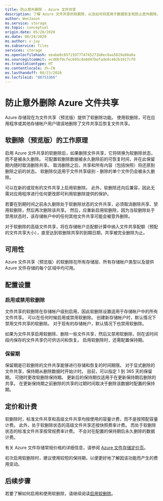 ```yaml
---
title: 防止意外删除 - Azure 文件共享
description: 了解 Azure 文件共享的软删除，以及如何将其用于数据恢复和防止意外删除。
author: WenJason
ms.service: storage
ms.topic: conceptual
origin.date: 05/28/2020
ms.date: 08/24/2020
ms.author: v-jay
ms.subservice: files
services: storage
ms.openlocfilehash: eeabe0c65f1597774745271b0ec8aa5829a88a0a
ms.sourcegitcommit: ecd6bf9cfec695c4e8d47befade8c462b1917cf0
ms.translationtype: HT
ms.contentlocale: zh-CN
ms.lasthandoff: 08/23/2020
ms.locfileid: "88753366"
---
```

# <a name="prevent-accidental-deletion-of-azure-file-shares"></a>防止意外删除 Azure 文件共享

Azure 存储现在为文件共享（预览版）提供了软删除功能。 使用软删除，可在应用程序或其他存储帐户用户错误地删除了文件共享后恢复文件共享。

## <a name="how-soft-delete-preview-works"></a>软删除（预览版）的工作原理

启用 Azure 文件共享的软删除后，如果删除文件共享，它将转换为软删除状态，而不是被永久删除。 可配置软删除数据被永久删除前的可恢复时间，并在此保留期内随时取消删除共享。 取消删除之后，共享和所有内容（包括快照）将还原到删除之前的状态。 软删除仅适用于文件共享级别 - 删除的单个文件仍会被永久删除。

可以在新的或现有的文件共享上启用软删除。 此外，软删除还向后兼容，因此无需对应用程序进行任何更改即可利用软删除提供的保护。 

若要在到期时间之前永久删除处于软删除状态的文件共享，必须取消删除共享、禁用软删除，然后再次删除该共享。 然后，应重新启用软删除，因为当软删除处于禁用状态时，该存储帐户中的任何其他文件共享可能会被意外删除。

对于软删除的高级文件共享，将在存储帐户总配额计算中纳入文件共享配额（预配的文件共享大小），直至达到软删除共享的到期日期，共享被完全删除为止。

## <a name="availability"></a>可用性

Azure 文件共享（预览版）的软删除在所有存储层、所有存储帐户类型以及提供 Azure 文件存储的每个区域中均可用。

## <a name="configuration-settings"></a>配置设置

### <a name="enabling-or-disabling-soft-delete"></a>启用或禁用软删除

文件共享的软删除在存储帐户级别启用，因此软删除设置适用于存储帐户中的所有文件共享。 可以在任何时候启用或禁用软删除。 创建新存储帐户时，默认情况下禁用文件共享的软删除。 对于现有的存储帐户，默认情况下也禁用软删除。

如果为文件共享启用软删除、删除一些文件共享，然后又禁用软删除，则在该时间段内保存的文件共享仍可供访问和恢复。 启用软删除时，还需配置保持期。

### <a name="retention-period"></a>保留期

保留期是已软删除的文件共享能够进行存储和恢复的时间期限。 对于显式删除的文件共享，保持期从删除数据时开始计时。 目前，可以指定 1 到 365 天的保留期。 可随时更改软删除保持期。 更新后的保持期仅适用于在更新保持期后删除的共享。 在更新保持期之前删除的共享的过期时间取决于删除该数据时配置的保持期。

## <a name="pricing-and-billing"></a>定价和计费

软删除时，标准文件共享和高级文件共享均按使用的容量计费，而不是按预配容量计费。 此外，处于软删除状态的高级文件共享还按快照费率计费。 而处于软删除状态的标准文件共享按常规费率计费。 不会对在配置的保持期后永久删除的数据计费。

有关 Azure 文件存储常规价格的详细信息，请参阅 [Azure 文件存储定价页](https://azure.cn/pricing/details/storage/files/)。

初次启用软删除时，建议使用较短的保持期，以便更好地了解因该功能而产生的费用变动。

## <a name="next-steps"></a>后续步骤

若要了解如何启用和使用软删除，请继续阅读[启用软删除](storage-files-enable-soft-delete.md)。
